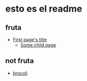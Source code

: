 # esto es el readme

## fruta

* [First page's title](https://github.com/recursosdisenoes/test03/tree/6e9040a30d7fc6d13d30378c91c79372ca248be4/page4/bananas.md)    
  * [Some child page](https://github.com/recursosdisenoes/test03/tree/6e9040a30d7fc6d13d30378c91c79372ca248be4/page4/fresas.md)    

## not fruta

* [brocoli](https://github.com/recursosdisenoes/test03/tree/6e9040a30d7fc6d13d30378c91c79372ca248be4/brecol.md)
